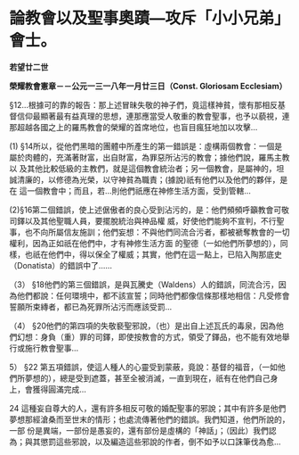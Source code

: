 # 論教會以及聖事奧蹟—攻斥「小小兄弟」會士。


**若望廿二世**

**榮耀教會憲章－－公元一三一八年一月廿三日（Const. Gloriosam Ecclesiam）**





§12…根據可的靠的報告：那上述冒昧失敬的神子們，竟這樣神貧，懷有那相反基督信仰最顯著最有益真理的思想，連那應當受人敬重的教會聖事，也予以藐視，連那超越各國之上的羅馬教會的榮耀的首席地位，也盲目瘋狂地加以攻擊…

(1) 
§14所以，從他們黑暗的團體中所產生的第一錯誤是：虛構兩個教會：一個是屬於肉體的，充滿著財富，出自財富，為罪惡所沾污的教會；據他們說，羅馬主教以
及其他比較低級的主教們，就是這個教會統治者；另一個教會，是屬神的，坦誠清廉的，以修德為光榮，以守神貧為職責；(據說)祇有他們以及他們的夥伴，是在
這一個教會中；而且，若…則他們祇應在神修生活方面，受到管轄…

(2)§16第二個錯誤，使上述倨傲者的良心受到沾污的，是：他們頻頻呼籲教會可敬司鐸以及其他聖職人員，要擺脫統治與神品權
威，好使他們能夠不宣判，不行聖事，也不向所屬信友施訓；他們妄想：不與他們同流合污者，都被褫奪教會的一切權利，因為正如祇在他們中，才有神修生活方面
的聖德（一如他們所夢想的），同樣，也祇在他們中，得以保全了權威；其實，他們在這一點上，已陷入陶那底史（Donatista）的錯誤中了……

（3） §18他們的第三個錯誤，是與瓦騰史（Waldens）人的錯誤，同流合污，因為他們都說：任何環境中，都不該宣誓；同時他們都像信條那樣地相信：凡受修會誓願所束縳者，都已為死罪所沾污而應該受罰…

（4） §20他們的第四項的失敬褻聖邪說，（也）是出自上述瓦氏的毒泉，因為他們幻想：身負（重）罪的司鐸，即使按教會的方式，領受了鐸品，也不能有效地舉行或施行教會聖事…

5） §22	第五項錯誤，使這人種人的心靈受到蒙蔽，竟說：基督的福音，（一如他們所夢想的），總是受到遮蓋，甚至全被消滅，一直到現在，祇有在他們自己身上，會獲得圓滿完成…

24 
這種妄自尊大的人，還有許多相反可敬的婚配聖事的邪說；其中有許多是他們夢想那經滄桑而至世末的情形；也處流傳著他們的錯誤。我們知道，他們所說的，一部
份是異端，一部份是愚妄的，還有部份是虛構的「神話」；（因此）我們認為；與其懲罰這些邪說，以及編造這些邪說的作者，倒不如予以口誅筆伐為愈…

